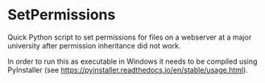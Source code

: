 # SetPermissions
Quick Python script to set permissions for files on a webserver at a major university after permission inheritance did not work.

In order to run this as executable in Windows it needs to be compiled using PyInstaller (see https://pyinstaller.readthedocs.io/en/stable/usage.html).
